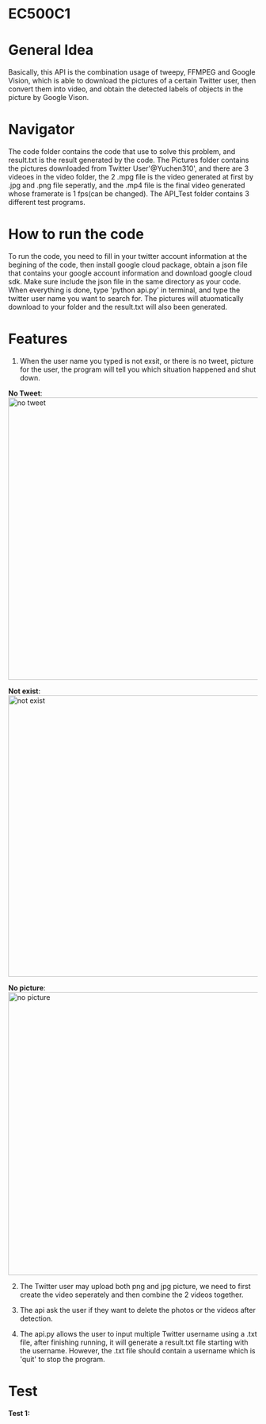 # EC500C1
# General Idea
Basically, this API is the combination usage of tweepy, FFMPEG and Google Vision, which is able to download the pictures of a certain Twitter user, then convert them into video, and obtain the detected labels of objects in the picture by Google Vison.

# Navigator
The code folder contains the code that use to solve this problem, and result.txt is the result generated by the code. The Pictures folder contains the pictures downloaded from Twitter User'@Yuchen310', and there are 3 videoes in the video folder, the 2 .mpg file is the video generated at first by .jpg and .png file seperatly, and the .mp4 file is the final video generated whose framerate is 1 fps(can be changed). The API_Test folder contains 3 different test programs.

# How to run the code
To run the code, you need to fill in your twitter account information at the begining of the code, then install google cloud package, obtain a json file that contains your google account information and download google cloud sdk. Make sure include the json file in the same directory as your code.
When everything is done, type 'python api.py' in terminal, and type the twitter user name you want to search for. The pictures will atuomatically download to your folder and the result.txt will also been generated.

# Features
1. When the user name you typed is not exsit, or there is no tweet, picture for the user, the program will tell you which situation happened and shut down.

**No Tweet**:
<img width="569" alt="no tweet" src="https://user-images.githubusercontent.com/31743714/35995720-42cbed8a-0ce2-11e8-9dff-8fd06b9f1460.png">

**Not exist**:
<img width="567" alt="not exist" src="https://user-images.githubusercontent.com/31743714/35995775-64fb0ad0-0ce2-11e8-8e3e-d965e08e0ef3.png">

**No picture**:
<img width="570" alt="no picture" src="https://user-images.githubusercontent.com/31743714/35995794-724ae318-0ce2-11e8-827a-48dd696a822b.png">

2. The Twitter user may upload both png and jpg picture, we need to first create the video seperately and then combine the 2 videos together.

3. The api ask the user if they want to delete the photos or the videos after detection.

4. The api.py allows the user to input multiple Twitter username using a .txt file, after finishing running, it will generate a result.txt file starting with the username. However, the .txt file should contain a username which is 'quit' to stop the program.

# Test
**Test 1:**
